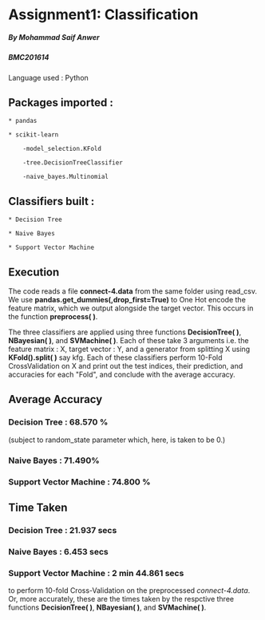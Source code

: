 # Assignment1: Classification
##### By Mohammad Saif Anwer
##### BMC201614

Language used : Python

## Packages imported :

	* pandas

	* scikit-learn

		-model_selection.KFold

		-tree.DecisionTreeClassifier

		-naive_bayes.Multinomial

## Classifiers built :

	* Decision Tree
	
	* Naive Bayes
	
	* Support Vector Machine

## Execution

The code reads a file __connect-4.data__ from the same folder using read_csv. We use __pandas.get_dummies(,drop_first=True)__ to One Hot encode the feature matrix, which we output alongside the target vector. This occurs in the function __preprocess( )__.

The three classifiers are applied using three functions __DecisionTree( )__, __NBayesian( )__, and __SVMachine( )__. Each of these take 3 arguments i.e. the feature matrix : X, target vector : Y, and a generator from splitting X using __KFold().split( )__ say kfg. Each of these classifiers perform 10-Fold CrossValidation on X and print out the test indices, their prediction, and accuracies for each "Fold", and conclude with the average accuracy.

## Average Accuracy

### Decision Tree :           68.570 % 
(subject to random_state parameter which, here, is taken to be 0.)
	
### Naive Bayes :             71.490%
	
### Support Vector Machine :  74.800 %


## Time Taken

### Decision Tree :           21.937 secs
	
### Naive Bayes :             6.453 secs
	
### Support Vector Machine :  2 min 44.861 secs

to perform 10-fold Cross-Validation on the preprocessed _connect-4.data_. Or, more accurately, these are the times taken by the respctive three functions __DecisionTree( )__, __NBayesian( )__, and __SVMachine( )__.
